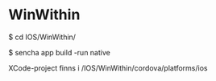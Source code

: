 WinWithin
=========

$ cd IOS/WinWithin/

$ sencha app build -run native

XCode-project finns i /IOS/WinWithin/cordova/platforms/ios
